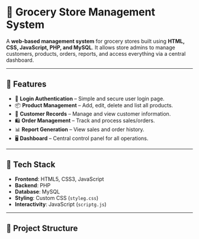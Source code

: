 # 🛒 Grocery Store Management System

A **web-based management system** for grocery stores built using **HTML, CSS, JavaScript, PHP, and MySQL**. It allows store admins to manage customers, products, orders, reports, and access everything via a central dashboard.

---

## 📌 Features

- 🔐 **Login Authentication** – Simple and secure user login page.
- 📦 **Product Management** – Add, edit, delete and list all products.
- 👥 **Customer Records** – Manage and view customer information.
- 🛍️ **Order Management** – Track and process sales/orders.
- 📊 **Report Generation** – View sales and order history.
- 🖥️ **Dashboard** – Central control panel for all operations.

---

## 🧰 Tech Stack

- **Frontend**: HTML5, CSS3, JavaScript
- **Backend**: PHP
- **Database**: MySQL
- **Styling**: Custom CSS (`styleg.css`)
- **Interactivity**: JavaScript (`scriptg.js`)

---

## 📁 Project Structure

